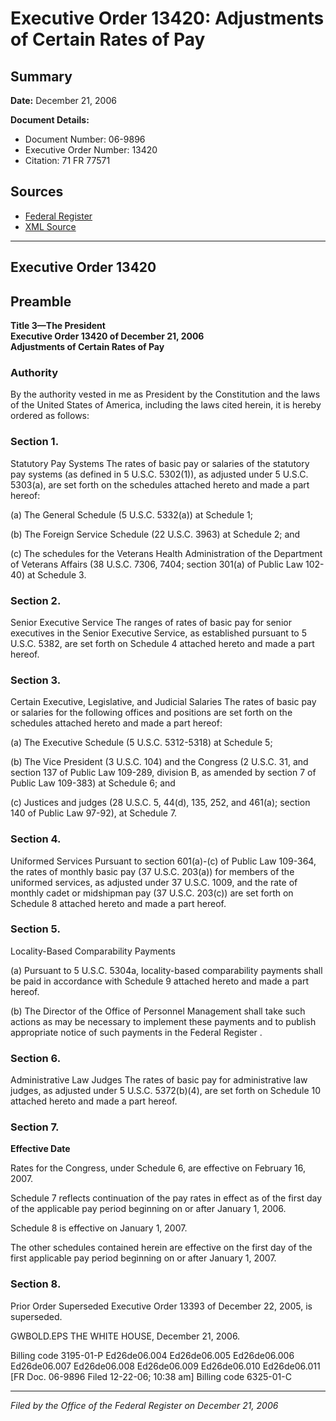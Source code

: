 # Executive Order 13420: Adjustments of Certain Rates of Pay

## Summary

**Date:** December 21, 2006

**Document Details:**
- Document Number: 06-9896
- Executive Order Number: 13420
- Citation: 71 FR 77571

## Sources
- [Federal Register](https://www.federalregister.gov/documents/2006/12/26/06-9896/adjustments-of-certain-rates-of-pay)
- [XML Source](https://www.federalregister.gov/documents/full_text/xml/2006/12/26/06-9896.xml)

---

## Executive Order 13420

## Preamble

**Title 3—The President**  
**Executive Order 13420 of December 21, 2006**  
**Adjustments of Certain Rates of Pay**

### Authority

By the authority vested in me as President by the Constitution and the laws of the United States of America, including the laws cited herein, it is hereby ordered as follows:
### Section 1.

Statutory Pay Systems
The rates of basic pay or salaries of the statutory pay systems (as defined in 5 U.S.C. 5302(1)), as adjusted under 5 U.S.C. 5303(a), are set forth on the schedules attached hereto and made a part hereof:

(a) The General Schedule (5 U.S.C. 5332(a)) at Schedule 1;

(b) The Foreign Service Schedule (22 U.S.C. 3963) at Schedule 2; and

(c) The schedules for the Veterans Health Administration of the Department of Veterans Affairs (38 U.S.C. 7306, 7404; section 301(a) of Public Law 102-40) at Schedule 3.
### Section 2.

Senior Executive Service
The ranges of rates of basic pay for senior executives in the Senior Executive Service, as established pursuant to 5 U.S.C. 5382, are set forth on Schedule 4 attached hereto and made a part hereof.
### Section 3.

Certain Executive, Legislative, and Judicial Salaries
The rates of basic pay or salaries for the following offices and positions are set forth on the schedules attached hereto and made a part hereof:

(a) The Executive Schedule (5 U.S.C. 5312-5318) at Schedule 5;

(b) The Vice President (3 U.S.C. 104) and the Congress (2 U.S.C. 31, and section 137 of Public Law 109-289, division B, as amended by section 7 of Public Law 109-383) at Schedule 6; and

(c) Justices and judges (28 U.S.C. 5, 44(d), 135, 252, and 461(a); section 140 of Public Law 97-92), at Schedule 7.
### Section 4.

Uniformed Services
Pursuant to section 601(a)-(c) of Public Law 109-364, the rates of monthly basic pay (37 U.S.C. 203(a)) for members of the uniformed services, as adjusted under 37 U.S.C. 1009, and the rate of monthly cadet or midshipman pay (37 U.S.C. 203(c)) are set forth on Schedule 8 attached hereto and made a part hereof.
### Section 5.

Locality-Based Comparability Payments

(a) Pursuant to 5 U.S.C. 5304a, locality-based comparability payments shall be paid in accordance with Schedule 9 attached hereto and made a part hereof.

(b) The Director of the Office of Personnel Management shall take such actions as may be necessary to implement these payments and to publish appropriate notice of such payments in the 
Federal Register
.
### Section 6.

Administrative Law Judges
The rates of basic pay for administrative law judges, as adjusted under 5 U.S.C. 5372(b)(4), are set forth on Schedule 10 attached hereto and made a part hereof.
### Section 7.

**Effective Date**

Rates for the Congress, under Schedule 6, are effective on February 16, 2007.

Schedule 7 reflects continuation of the pay rates in effect as of the first day of the applicable pay period beginning on or after January 1, 2006.

Schedule 8 is effective on January 1, 2007.

The other schedules contained herein are effective on the first day of the first applicable pay period beginning on or after January 1, 2007.
### Section 8.

Prior Order Superseded
Executive Order 13393 of December 22, 2005, is superseded.

GWBOLD.EPS
THE WHITE HOUSE,
December 21, 2006.

Billing code 3195-01-P
Ed26de06.004
Ed26de06.005
Ed26de06.006
Ed26de06.007
Ed26de06.008
Ed26de06.009
Ed26de06.010
Ed26de06.011
[FR Doc. 06-9896
Filed 12-22-06; 10:38 am]
Billing code 6325-01-C

---

*Filed by the Office of the Federal Register on December 21, 2006*
